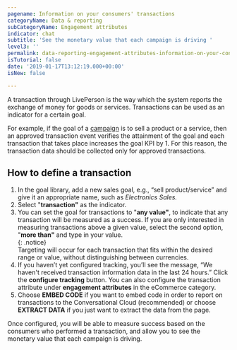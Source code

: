 ```yaml
---
pagename: Information on your consumers' transactions
categoryName: Data & reporting
subCategoryName: Engagement attributes
indicator: chat
subtitle: 'See the monetary value that each campaign is driving '
level3: ''
permalink: data-reporting-engagement-attributes-information-on-your-consumers-transactions.html
isTutorial: false
date: '2019-01-17T13:12:19.000+00:00'
isNew: false

---
```

A transaction through LivePerson is the way which the system reports the exchange of money for goods or services. Transactions can be used as an indicator for a certain goal.

For example, if the goal of a [campaign](contact-center-management-campaigns-campaign-goals.html) is to sell a product or a service, then an approved transaction event verifies the attainment of the goal and each transaction that takes place increases the goal KPI by 1. For this reason, the transaction data should be collected only for approved transactions.

## How to define a transaction

1. In the goal library, add a new sales goal, e.g., “sell product/service” and give it an appropriate name, such as _Electronics Sales._
2. Select "**transaction"** as the indicator.
3. You can set the goal for transactions to "**any value"**, to indicate that any transaction will be measured as a success. If you are only interested in measuring transactions above a given value, select the second option, "**more than"** and type in your value.  
   {: .notice}  
   Targeting will occur for each transaction that fits within the desired range or value, without distinguishing between currencies.
4. If you haven’t yet configured tracking, you’ll see the message, “We haven't received transaction information data in the last 24 hours.” Click the **configure tracking** button. You can also configure the transaction attribute under **engagement attributes** in the eCommerce category.
5. Choose **EMBED CODE** if you want to embed code in order to report on transactions to the Conversational Cloud (recommended) or choose **EXTRACT DATA** if you just want to extract the data from the page.

Once configured, you will be able to measure success based on the consumers who performed a transaction, and allow you to see the monetary value that each campaign is driving.
